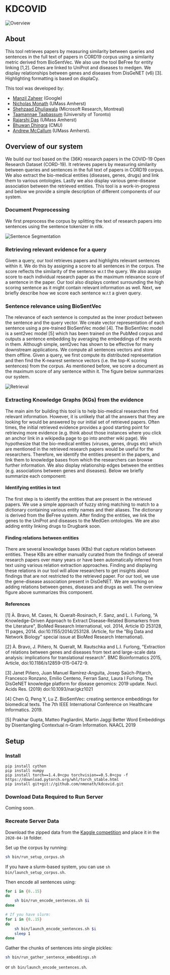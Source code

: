 # KDCOVID

![Overview](http://kdcovid.nl/kd_overview.png)

## About

This tool retrieves papers by measuring similarity between queries and
sentences in the full text of papers in CORD19 corpus using a similarity
metric derived from BioSentVec. We also use the tool BeFree for entity
linking \[1,2\]. Genes are linked to UniProt and diseases to medgen.
We display relationships between genes and diseases from DisGeNET (v6) \[3\].
Highlighting formatting is based on displaCy.

This tool was developed by:
* [Manzil Zaheer](http://www.manzil.ml/) (Google)
* [Nicholas Monath](https://people.cs.umass.edu/~nmonath/) (UMass Amherst)
* [Shehzaad Dhuliawala](https://people.cs.umass.edu/~sdhuliawala/) (Microsoft Research, Montreal)
* [Taamannae Taabassum](https://taamannae.dev/) (University of Toronto)
* [Rajarshi Das](http://rajarshd.github.io/) (UMass Amherst)
* [Bhuwan Dhingra](http://www.cs.cmu.edu/~bdhingra/) (CMU)
* [Andrew McCallum](https://people.cs.umass.edu/~mccallum/) (UMass Amherst).

## Overview of our system

We build our tool based on the (36K) research papers in the COVID-19
Open Research Dataset (CORD-19). It retrieves papers by measuring
similarity between queries and sentences in the full text of papers
in CORD19 corpus. We also extract the bio-medical entities (diseases,
genes, drugs) and link them to various ontologies. Lastly we also
display various gene-disease association between the retrieved entities.
This tool is a work-in-progress and below we provide a simple
description of different components of our system.

### Document Preprocessing

We first preprocess the corpus by splitting the text of research papers
into sentences using the sentence tokenizer in nltk.

![Sentence Segmentation](http://kdcovid.nl/fig1.jpg)

### Retrieving relevant evidence for a query

Given a query, our tool retrieves papers and highlights relevant
sentences within it. We do this by assigning a score to all sentences in
the corpus. The score reflects the similarity of the sentence w.r.t the
query. We also assign score to each individual research paper as the
maximum relevance score of a sentence in the paper. Our tool also
displays context surrounding the high scoring sentence as it might
contain relevant information as well. Next, we briefly describe how we
score each sentence w.r.t a given query.

### Sentence relevance using BioSentVec

The relevance of each sentence is computed as the inner product between the
sentence and the query vector. We create vector representation of each
sentence using a pre-trained BioSentVec model \[4\]. The BioSentVec model
is a sent2vec model \[5\] which has been trained on the PubMed
corpus and outputs a sentence embedding by averaging the embeddings of
the words in them. Although simple, sent2vec has shown to be effective
for many downstream applications. We compute all sentences vectors and
store them offline. Given a query, we first compute its distributed
representation and then find the K-nearest sentence vectors (i.e. the
top-K scoring sentences) from the corpus. As mentioned before, we score
a document as the maximum score of any sentence within it. The figure
below summarizes our system.

![Retrieval](http://kdcovid.nl/fig2.jpg)

### Extracting Knowledge Graphs (KGs) from the evidence

The main aim for building this tool is to help bio-medical researchers
find relevant information. However, it is unlikely that all the answers
that they are looking for would be answered by our initial set of
retrieved papers. Often times, the initial retrieved evidence provides
a good starting point for retrieving more evidence (e.g. think about
those instances where you click an anchor link in a wikipedia page to
go into another wiki page). We hypothesize that the bio-medical entities
(viruses, genes, drugs etc) which are mentioned in the retrieved
research papers would be useful for the researchers. Therefore, we
identify the entities present in the papers, and link them to
knowledge bases from which the researchers can browse further
information. We also display relationship edges between the entities
(e.g. associations between genes and diseases). Below we briefly
summarize each component:

#### Identifying entities in text

The first step is to identify the entities that are present in the
retrieved papers. We use a simple approach of fuzzy string matching
to match to a dictionary containing various entity names and their
aliases. The dictionary is derived from the BeFree system. After
finding the entities, we link the genes to the UniProt and diseases
to the MedGen ontologies. We are also adding entity linking drugs
to Drugbank soon.

#### Finding relations between entities

There are several knowledge bases (KBs) that capture relation
between entities. These KBs are either manually curated from
the findings of several research papers over many years or have
been automatically inferred from text using various relation
extraction approaches. Finding and displaying these relations
in our tool will allow researchers to get insights about findings
that are not restricted to the retrieved paper. For our tool, we use
the gene-disease association present in DisGeNET. We are working on
adding relations between genes, diseases and drugs as well.
The overview figure above summarizes this component.

#### References

[1] À. Bravo, M. Cases, N. Queralt-Rosinach, F. Sanz, and L. I. Furlong, "A Knowledge-Driven Approach to Extract Disease-Related Biomarkers from the Literature", BioMed Research International, vol. 2014, Article ID 253128, 11 pages, 2014. doi:10.1155/2014/253128. (Article, for the "Big Data and Network Biology" special issue at BioMed Research International).

[2] À. Bravo, J. Piñero, N. Queralt, M. Rautschka and L.I. Furlong, "Extraction of relations between genes and diseases from text and large-scale data analysis: implications for translational research". BMC Bioinformatics 2015, Article, doi:10.1186/s12859-015-0472-9.

[3] Janet Piñero, Juan Manuel Ramírez-Anguita, Josep Saüch-Pitarch, Francesco Ronzano, Emilio Centeno, Ferran Sanz, Laura I Furlong. The DisGeNET knowledge platform for disease genomics: 2019 update. Nucl. Acids Res. (2019) doi:10.1093/nar/gkz1021

[4] Chen Q, Peng Y, Lu Z. BioSentVec: creating sentence embeddings for biomedical texts. The 7th IEEE International Conference on Healthcare Informatics. 2019.

[5] Prakhar Gupta, Matteo Pagliardini, Martin Jaggi Better Word Embeddings by Disentangling Contextual n-Gram Information. NAACL 2019

## Setup

### Install

```
pip install cython
pip install numpy
pip install torch==1.4.0+cpu torchvision==0.5.0+cpu -f https://download.pytorch.org/whl/torch_stable.html
pip install git+git://github.com/nmonath/kdcovid.git
```


### Download Data Required to Run Server

Coming soon.

### Recreate Server Data

Download the zipped data from the [Kaggle competition](https://www.kaggle.com/allen-institute-for-ai/CORD-19-research-challenge)
and place it in the `2020-04-10` folder.

Set up the corpus by running:

```bash
sh bin/run_setup_corpus.sh
```

If you have a slurm-based system, you can use ```sh bin/launch_setup_corpus.sh```.

Then encode all sentences using:

```bash
for i in {0..15}
do
    sh bin/run_encode_sentences.sh $i
done

# If you have slurm:
for i in {0..15}
do
    sh bin/launch_encode_sentences.sh $i
    sleep 1
done
```

Gather the chunks of sentences into single pickles:

```bash
sh bin/run_gather_sentence_embeddings.sh
```

or ```sh bin/launch_encode_sentences.sh```.


